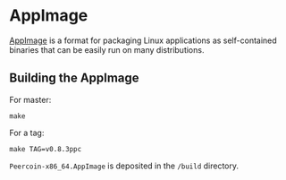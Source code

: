 # AppImage

[AppImage](https://appimage.org/) is a format for packaging Linux applications as self-contained binaries that can be easily run on many distributions.

## Building the AppImage

For master:
```
make
```

For a tag:
```
make TAG=v0.8.3ppc
```

`Peercoin-x86_64.AppImage` is deposited in the `/build` directory.
